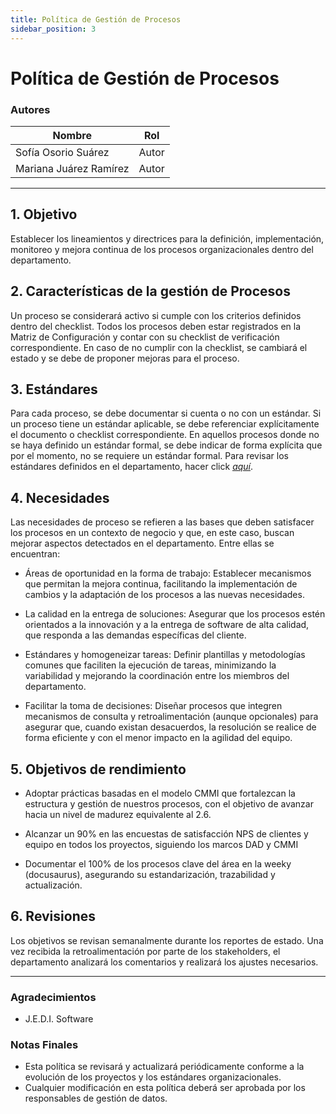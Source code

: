 ```yaml
---
title: Política de Gestión de Procesos
sidebar_position: 3
---
```


# **Política de Gestión de Procesos**

### Autores

| Nombre                     | Rol   |
| -------------------------- | ----- |
| Sofía Osorio Suárez        | Autor |
| Mariana Juárez Ramírez     | Autor |

---

## **1. Objetivo**

Establecer los lineamientos y directrices para la definición, implementación, monitoreo y mejora continua de los procesos organizacionales dentro del departamento.

## **2. Características de la gestión de Procesos**

Un proceso se considerará activo si cumple con los criterios definidos dentro del checklist.
Todos los procesos deben estar registrados en la Matriz de Configuración y contar con su checklist de verificación correspondiente. En caso de no cumplir con la checklist, se cambiará el estado y se debe de proponer mejoras para el proceso.


## **3. Estándares**

Para cada proceso, se debe documentar si cuenta o no con un estándar. Si un proceso tiene un estándar aplicable, se debe referenciar explícitamente el documento o checklist correspondiente. En aquellos procesos donde no se haya definido un estándar formal, se debe indicar de forma explícita que por el momento, no se requiere un estándar formal.
Para revisar los estándares definidos en el departamento, hacer click <u>_[aquí](https://codeandco-wiki.netlify.app/docs/category/estándares)_</u>.

## **4. Necesidades**

Las necesidades de proceso se refieren a las bases que deben satisfacer los procesos en un contexto de negocio y que, en este caso, buscan mejorar aspectos detectados en el departamento. Entre ellas se encuentran:
- Áreas de oportunidad en la forma de trabajo: Establecer mecanismos que permitan la mejora continua, facilitando la implementación de cambios y la adaptación de los procesos a las nuevas necesidades.

- La calidad en la entrega de soluciones: Asegurar que los procesos estén orientados a la innovación y a la entrega de software de alta calidad, que responda a las demandas específicas del cliente.

- Estándares y homogeneizar tareas: Definir plantillas y metodologías comunes que faciliten la ejecución de tareas, minimizando la variabilidad y mejorando la coordinación entre los miembros del departamento.

- Facilitar la toma de decisiones: Diseñar procesos que integren mecanismos de consulta y retroalimentación (aunque opcionales) para asegurar que, cuando existan desacuerdos, la resolución se realice de forma eficiente y con el menor impacto en la agilidad del equipo.

## **5. Objetivos de rendimiento**

- Adoptar prácticas basadas en el modelo CMMI que fortalezcan la estructura y gestión de nuestros procesos, con el objetivo de avanzar hacia un nivel de madurez equivalente al 2.6.

- Alcanzar un 90% en las encuestas de satisfacción NPS de clientes y equipo en todos los proyectos, siguiendo los marcos DAD y CMMI

- Documentar el 100% de los procesos clave del área en la weeky (docusaurus), asegurando su estandarización, trazabilidad y actualización.

## **6. Revisiones**

Los objetivos se revisan semanalmente durante los reportes de estado. Una vez recibida la retroalimentación por parte de los stakeholders, el departamento analizará los comentarios y realizará los ajustes necesarios.


---
### **Agradecimientos**
- J.E.D.I. Software

### **Notas Finales**
- Esta política se revisará y actualizará periódicamente conforme a la evolución de los proyectos y los estándares organizacionales.
- Cualquier modificación en esta política deberá ser aprobada por los responsables de gestión de datos.



